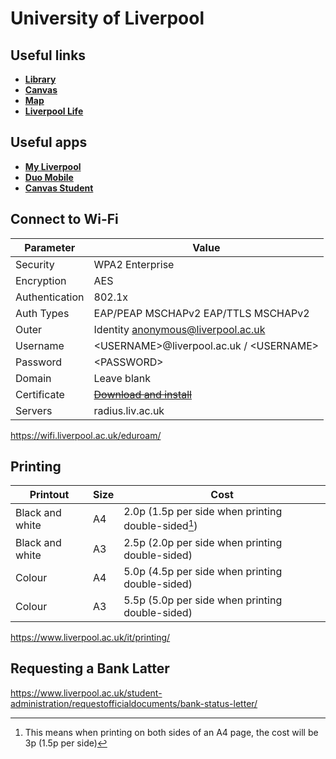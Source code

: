 # University of Liverpool

## Useful links

- [**Library**](https://libguides.liverpool.ac.uk/library/)
- [**Canvas**](https://canvas.liverpool.ac.uk/)
- [**Map**](https://www.liverpool.ac.uk/files/docs/maps/liverpool-university-campus-map.pdf)
- [**Liverpool Life**](https://my.liverpool.ac.uk/)

## Useful apps

- [**My Liverpool**](https://play.google.com/store/apps/details?id=uk.ac.liverpool.welcomeweek)
- [**Duo Mobile**](https://play.google.com/store/apps/details?id=com.duosecurity.duomobile)
- [**Canvas Student**](https://play.google.com/store/apps/details?id=com.instructure.candroid)

## Connect to Wi-Fi

| Parameter      | Value                                                                                                       |
| -------------- | ----------------------------------------------------------------------------------------------------------- |
| Security       | WPA2 Enterprise                                                                                             |
| Encryption     | AES                                                                                                         |
| Authentication | 802.1x                                                                                                      |
| Auth Types     | EAP/PEAP MSCHAPv2  EAP/TTLS MSCHAPv2                                                                        |
| Outer          | Identity <anonymous@liverpool.ac.uk>                                                                        |
| Username       | \<USERNAME>@liverpool.ac.uk / \<USERNAME>                                                                   |
| Password       | \<PASSWORD>                                                                                                 |
| Domain         | Leave blank                                                                                                 |
| Certificate    | [~~Download and install~~](https://wifi.liverpool.ac.uk/media/wirelesslivacuk/certificates/certificate.cer) |
| Servers        | radius.liv.ac.uk                                                                                            |

<https://wifi.liverpool.ac.uk/eduroam/>

## Printing

| Printout        | Size | Cost                                                |
| --------------- | ---- | --------------------------------------------------- |
| Black and white | A4   | 2.0p (1.5p per side when printing double-sided[^1]) |
| Black and white | A3   | 2.5p (2.0p per side when printing double-sided)     |
| Colour          | A4   | 5.0p  (4.5p per side when printing double-sided)    |
| Colour          | A3   | 5.5p  (5.0p per side when printing double-sided)    |

<https://www.liverpool.ac.uk/it/printing/>

## Requesting a Bank Latter

<https://www.liverpool.ac.uk/student-administration/requestofficialdocuments/bank-status-letter/>

[^1]: This means when printing on both sides of an A4 page, the cost will be 3p (1.5p per side)
